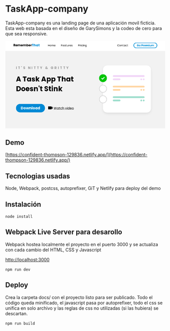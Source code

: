 # TaskApp-company

TaskApp-company es una landing page de una aplicación movil ficticia.
Esta web esta basada en el diseño de GarySimons y la codeo de cero para que sea responsive.

![ScreenShot](https://raw.githubusercontent.com/nicoierino/taskapp-company/master/screenshot.png "ScreenShot")

## Demo

[https://confident-thompson-129836.netlify.app/](https://confident-thompson-129836.netlify.app/)

## Tecnologias usadas

Node, Webpack, postcss, autoprefixer, GiT y Netlify para deploy del demo

## Instalación

```node
node install
```

## Webpack Live Server para desarollo

Webpack hostea localmente el proyecto en el puerto 3000 y se actualiza con cada cambio del HTML, CSS y Javascript

[http://localhost:3000](http://localhost:3000)

```node
npm run dev
```

## Deploy

Crea la carpeta docs/ con el proyecto listo para ser publicado.
Todo el código queda minificado, el javascript pasa por autoprefixer, todo el css se unifica en solo archivo y las reglas de css no utilizadas (si las hubiera) se descartan.

```node
npm run build
```
